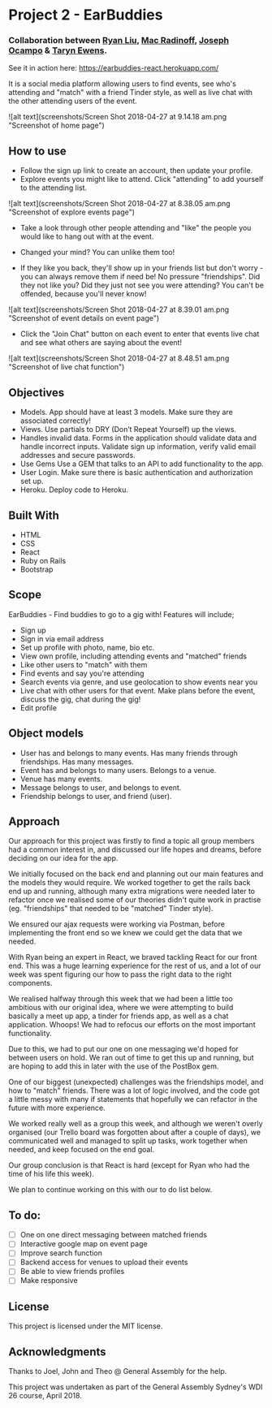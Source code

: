 # Project 2 - EarBuddies
### Collaboration between [Ryan Liu](https://github.com/shiang), [Mac Radinoff](https://github.com/mradinoff), [Joseph Ocampo](https://github.com/joseph-michael) & [Taryn Ewens](https://github.com/tarynelise).

See it in action here: https://earbuddies-react.herokuapp.com/

It is a social media platform allowing users to find events, see who's attending and "match" with a friend Tinder style, as well as live chat with the other attending users of the event.

![alt text](screenshots/Screen Shot 2018-04-27 at 9.14.18 am.png "Screenshot of home page")

## How to use
- Follow the sign up link to create an account, then update your profile.
- Explore events you might like to attend. Click "attending" to add yourself to the attending list.

![alt text](screenshots/Screen Shot 2018-04-27 at 8.38.05 am.png "Screenshot of explore events page")

- Take a look through other people attending and "like" the people you would like to hang out with at the event.
- Changed your mind? You can unlike them too!



- If they like you back, they'll show up in your friends list but don't worry - you can always remove them if need be! No pressure "friendships". Did they not like you? Did they just not see you were attending? You can't be offended, because you'll never know!

![alt text](screenshots/Screen Shot 2018-04-27 at 8.39.01 am.png "Screenshot of event details on event page")

- Click the "Join Chat" button on each event to enter that events live chat and see what others are saying about the event!

![alt text](screenshots/Screen Shot 2018-04-27 at 8.48.51 am.png "Screenshot of live chat function")




## Objectives
- Models. App should have at least 3 models. Make sure they are associated correctly!
- Views. Use partials to DRY (Don’t Repeat Yourself) up the views.
- Handles invalid data. Forms in the application should validate data and handle incorrect inputs. Validate sign up information, verify valid email addresses and secure passwords.
- Use Gems Use a GEM that talks to an API to add functionality to the app.
- User Login. Make sure there is basic authentication and authorization set up.
- Heroku. Deploy code to Heroku.

## Built With
- HTML
- CSS
- React
- Ruby on Rails
- Bootstrap

## Scope
EarBuddies - Find buddies to go to a gig with!
Features will include;
- Sign up
- Sign in via email address
- Set up profile with photo, name, bio etc.
- View own profile, including attending events and "matched" friends
- Like other users to "match" with them
- Find events and say you're attending
- Search events via genre, and use geolocation to show events near you
- Live chat with other users for that event. Make plans before the event, discuss the gig, chat during the gig!
- Edit profile

## Object models
- User has and belongs to many events. Has many friends through friendships. Has many messages.
- Event has and belongs to many users. Belongs to a venue.
- Venue has many events.
- Message belongs to user, and belongs to event.
- Friendship belongs to user, and friend (user).

## Approach

Our approach for this project was firstly to find a topic all group members had a common interest in, and discussed our life hopes and dreams, before deciding on our idea for the app.

We initially focused on the back end and planning out our main features and the models they would require. We worked together to get the rails back end up and running, although many extra migrations were needed later to refactor once we realised some of our theories didn't quite work in practise (eg. "friendships" that needed to be "matched" Tinder style).

We ensured our ajax requests were working via Postman, before implementing the front end so we knew we could get the data that we needed.

With Ryan being an expert in React, we braved tackling React for our front end. This was a huge learning experience for the rest of us, and a lot of our week was spent figuring our how to pass the right data to the right components.

We realised halfway through this week that we had been a little too ambitious with our original idea, where we were attempting to build basically a meet up app, a tinder for friends app, as well as a chat application. Whoops! We had to refocus our efforts on the most important functionality.

Due to this, we had to put our one on one messaging we'd hoped for between users on hold. We ran out of time to get this up and running, but are hoping to add this in later with the use of the PostBox gem.

One of our biggest (unexpected) challenges was the friendships model, and how to "match" friends. There was a lot of logic involved, and the code got a little messy with many if statements that hopefully we can refactor in the future with more experience.

We worked really well as a group this week, and although we weren't overly organised (our Trello board was forgotten about after a couple of days), we communicated well and managed to split up tasks, work together when needed, and keep focused on the end goal.

Our group conclusion is that React is hard (except for Ryan who had the time of his life this week).

We plan to continue working on this with our to do list below.

## To do:
- [ ] One on one direct messaging between matched friends
- [ ] Interactive google map on event page
- [ ] Improve search function
- [ ] Backend access for venues to upload their events
- [ ] Be able to view friends profiles
- [ ] Make responsive

## License
This project is licensed under the MIT license.

## Acknowledgments
Thanks to Joel, John and Theo @ General Assembly for the help.

This project was undertaken as part of the General Assembly Sydney's WDI 26 course, April 2018.
